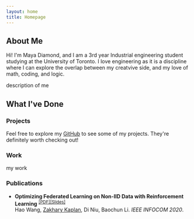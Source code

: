 ```yaml
---
layout: home
title: Homepage
---
```


## About Me

Hi! I'm Maya Diamond, and I am a 3rd year Industrial engineering student studying at the University of Toronto. I love engineering as it is a discipline where I can explore the overlap between my creatvive side, and my love of math, coding, and logic. 

description of me

## What I've Done

### Projects

Feel free to explore my [GitHub](https://github.com/zakharykaplan) to see some of my projects. They're definitely worth checking out!

### Work

my work

### Publications

- **Optimizing Federated Learning on Non-IID Data with Reinforcement Learning** <sup>[[PDF]](./papers/infocom20.pdf)[[Slides]](./papers/infocom20-slides.pdf)</sup><br>
  Hao Wang, <ins>Zakhary Kaplan</ins>, Di Niu, Baochun Li. *IEEE INFOCOM 2020*.

